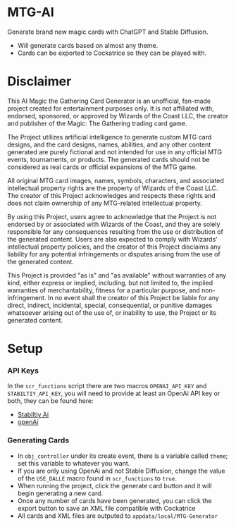 # MTG-AI
Generate brand new magic cards with ChatGPT and Stable Diffusion.
- Will generate cards based on almost any theme.
- Cards can be exported to Cockatrice so they can be played with.

# Disclaimer
This AI Magic the Gathering Card Generator is an unofficial, fan-made project created for entertainment purposes only. It is not affiliated with, endorsed, sponsored, or approved by Wizards of the Coast LLC, the creator and publisher of the Magic: The Gathering trading card game.

The Project utilizes artificial intelligence to generate custom MTG card designs, and the card designs, names, abilities, and any other content generated are purely fictional and not intended for use in any official MTG events, tournaments, or products. The generated cards should not be considered as real cards or official expansions of the MTG game.

All original MTG card images, names, symbols, characters, and associated intellectual property rights are the property of Wizards of the Coast LLC. The creator of this Project acknowledges and respects these rights and does not claim ownership of any MTG-related intellectual property.

By using this Project, users agree to acknowledge that the Project is not endorsed by or associated with Wizards of the Coast, and they are solely responsible for any consequences resulting from the use or distribution of the generated content. Users are also expected to comply with Wizards' intellectual property policies, and the creator of this Project disclaims any liability for any potential infringements or disputes arising from the use of the generated content.

This Project is provided "as is" and "as available" without warranties of any kind, either express or implied, including, but not limited to, the implied warranties of merchantability, fitness for a particular purpose, and non-infringement. In no event shall the creator of this Project be liable for any direct, indirect, incidental, special, consequential, or punitive damages whatsoever arising out of the use of, or inability to use, the Project or its generated content.

# Setup
### API Keys
In the `scr_functions` script there are two macros `OPENAI_API_KEY` and `STABILTIY_API_KEY`, you will need to provide at least an OpenAi API key or both, they can be found here:
- [Stabiltiy Ai](https://dreamstudio.ai/account)
- [openAi](https://platform.openai.com/account/api-keys)

### Generating Cards
- In `obj_controller` under its create event, there is a variable called `theme`; set this variable to whatever you want. 
- If you are only using OpenAi and not Stable Diffusion, change the value of the `USE_DALLE` macro found in `scr_functions` to `true`.  
- When running the project, click the generate card button and it will begin generating a new card.
- Once any number of cards have been generated, you can click the export button to save an XML file compatible with Cockatrice
- All cards and XML files are outputed to `appdata/local/MTG-Generator`


